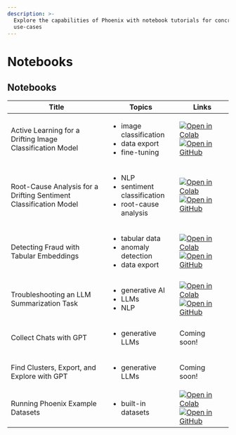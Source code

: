 ```yaml
---
description: >-
  Explore the capabilities of Phoenix with notebook tutorials for concrete
  use-cases
---
```


# Notebooks

## Notebooks

| Title                                                             | Topics                                                                             | Links                                                                                                                                                                                                                                                                                                                                                                                                                                                                                                                                         |
| ----------------------------------------------------------------- | ---------------------------------------------------------------------------------- | --------------------------------------------------------------------------------------------------------------------------------------------------------------------------------------------------------------------------------------------------------------------------------------------------------------------------------------------------------------------------------------------------------------------------------------------------------------------------------------------------------------------------------------------- |
| Active Learning for a Drifting Image Classification Model         | <ul><li>image classification</li><li>data export</li><li>fine-tuning</li></ul>     | [![Open in Colab](https://img.shields.io/static/v1?message=Open%20in%20Colab\&logo=googlecolab\&labelColor=grey\&color=blue\&logoColor=orange\&label=%20)](https://colab.research.google.com/github/Arize-ai/phoenix/blob/main/tutorials/image\_classification\_tutorial.ipynb) [![Open in GitHub](https://img.shields.io/static/v1?message=Open%20in%20GitHub\&logo=github\&labelColor=grey\&color=blue\&logoColor=white\&label=%20)](https://github.com/Arize-ai/phoenix/blob/main/tutorials/image\_classification\_tutorial.ipynb)         |
| Root-Cause Analysis for a Drifting Sentiment Classification Model | <ul><li>NLP</li><li>sentiment classification</li><li>root-cause analysis</li></ul> | [![Open in Colab](https://img.shields.io/static/v1?message=Open%20in%20Colab\&logo=googlecolab\&labelColor=grey\&color=blue\&logoColor=orange\&label=%20)](https://colab.research.google.com/github/Arize-ai/phoenix/blob/main/tutorials/sentiment\_classification\_tutorial.ipynb) [![Open in GitHub](https://img.shields.io/static/v1?message=Open%20in%20GitHub\&logo=github\&labelColor=grey\&color=blue\&logoColor=white\&label=%20)](https://github.com/Arize-ai/phoenix/blob/main/tutorials/sentiment\_classification\_tutorial.ipynb) |
| Detecting Fraud with Tabular Embeddings                           | <ul><li>tabular data</li><li>anomaly detection</li><li>data export</li></ul>       | [![Open in Colab](https://img.shields.io/static/v1?message=Open%20in%20Colab\&logo=googlecolab\&labelColor=grey\&color=blue\&logoColor=orange\&label=%20)](https://colab.research.google.com/github/Arize-ai/phoenix/blob/main/tutorials/credit\_card\_fraud\_tutorial.ipynb) [![Open in GitHub](https://img.shields.io/static/v1?message=Open%20in%20GitHub\&logo=github\&labelColor=grey\&color=blue\&logoColor=white\&label=%20)](https://github.com/Arize-ai/phoenix/blob/main/tutorials/credit\_card\_fraud\_tutorial.ipynb)             |
| Troubleshooting an LLM Summarization Task                         | <ul><li>generative AI</li><li>LLMs</li><li>NLP</li></ul>                           | [![Open in Colab](https://img.shields.io/static/v1?message=Open%20in%20Colab\&logo=googlecolab\&labelColor=grey\&color=blue\&logoColor=orange\&label=%20)](https://colab.research.google.com/github/Arize-ai/phoenix/blob/main/tutorials/llm\_summarization\_tutorial.ipynb) [![Open in GitHub](https://img.shields.io/static/v1?message=Open%20in%20GitHub\&logo=github\&labelColor=grey\&color=blue\&logoColor=white\&label=%20)](https://github.com/Arize-ai/phoenix/blob/main/tutorials/llm\_summarization\_tutorial.ipynb)               |
| Collect Chats with GPT                                            | <ul><li>generative LLMs</li></ul>                                                  | Coming soon!                                                                                                                                                                                                                                                                                                                                                                                                                                                                                                                                  |
| Find Clusters, Export, and Explore with GPT                       | <ul><li>generative LLMs</li></ul>                                                  | Coming soon!                                                                                                                                                                                                                                                                                                                                                                                                                                                                                                                                  |
| Running Phoenix Example Datasets                                  | <ul><li>built-in datasets</li></ul>                                                | [![Open in Colab](https://img.shields.io/static/v1?message=Open%20in%20Colab\&logo=googlecolab\&labelColor=grey\&color=blue\&logoColor=orange\&label=%20)](https://colab.research.google.com/github/Arize-ai/phoenix/blob/main/tutorials/example\_datasets.ipynb) [![Open in GitHub](https://img.shields.io/static/v1?message=Open%20in%20GitHub\&logo=github\&labelColor=grey\&color=blue\&logoColor=white\&label=%20)](https://github.com/Arize-ai/phoenix/blob/main/tutorials/example\_datasets.ipynb)                                     |

